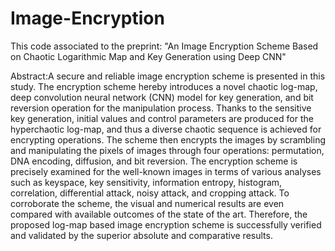 # Image-Encryption

This code associated to the preprint: "An Image Encryption Scheme Based on Chaotic Logarithmic Map and Key Generation using Deep CNN"

Abstract:A secure and reliable image encryption scheme is presented in this study. The encryption scheme hereby introduces a novel chaotic log-map, deep convolution neural network (CNN) model for key generation, and bit reversion operation for the manipulation process. Thanks to the sensitive key generation, initial values and control parameters are produced for the hyperchaotic log-map, and thus a diverse chaotic sequence is achieved for encrypting operations. The scheme then encrypts the images by scrambling and manipulating the pixels of images through four operations: permutation, DNA encoding, diffusion, and bit reversion. The encryption scheme is precisely examined for the well-known images in terms of various analyses such as keyspace, key sensitivity, information entropy, histogram, correlation, differential attack, noisy attack, and cropping attack. To corroborate the scheme, the visual and numerical results are even compared with available outcomes of the state of the art. Therefore, the proposed log-map based image encryption scheme is successfully verified and validated by the superior absolute and comparative results.

